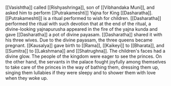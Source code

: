 [[Vasishtha]] called [[Rishyashringa]], son of [[Vibhandaka Muni]], and asked him to perform [[Putrakameshti]] Yajna for King [[Dasharatha]]. [[Putrakameshti]] is a ritual performed to wish for children. [[Dasharatha]] performed the ritual with such devotion that at the end of the ritual, a divine-looking yajnapurusha appeared in the fire of the yajna kunda and gave [[Dasharatha]] a pot of divine payasam. [[Dasharatha]] shared it with his three wives. Due to the divine payasam, the three queens became pregnant. [[Kausalya]] gave birth to [[Rama]], [[Kaikeyi]] to [[Bharata]], and [[Sumitra]] to [[Lakshmana]] and [[Shatrughna]]. The children's faces had a divine glow. The people of the kingdom were eager to see the princes. On the other hand, the servants in the palace fought joyfully among themselves to take care of the princes in the way of bathing them, dressing them up, singing them lullabies if they were sleepy and to shower them with love when they woke up.